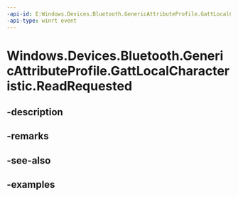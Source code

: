 ```yaml
---
-api-id: E:Windows.Devices.Bluetooth.GenericAttributeProfile.GattLocalCharacteristic.ReadRequested
-api-type: winrt event
---
```


<!-- Event syntax.
public event TypedEventHandler ReadRequested<GattLocalCharacteristic, GattReadRequestedEventArgs>
-->

# Windows.Devices.Bluetooth.GenericAttributeProfile.GattLocalCharacteristic.ReadRequested

## -description

## -remarks

## -see-also

## -examples

